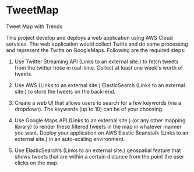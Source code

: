 # TweetMap


Tweet Map with Trends


This project develop and deploys a web application using AWS Cloud services. The web application would collect Twitts and do some processing and represent the Twitts on GoogleMaps. Following are the required steps:

1. Use Twitter Streaming API (Links to an external site.) to fetch tweets from the twitter hose in real-time. Collect at least one week's worth of tweets.

2. Use AWS (Links to an external site.) ElasticSearch (Links to an external site.) to store the tweets on the back-end.

3. Create a web UI that allows users to search for a few keywords (via a dropdown). The keywords (up to 10) can be of your choosing.

4. Use Google Maps API (Links to an external site.) (or any other mapping library) to render these filtered tweets in the map in whatever manner you want.
Deploy your application on AWS Elastic Beanstalk (Links to an external site.) in an auto-scaling environment.

5. Use ElasticSearch’s (Links to an external site.) geospatial feature that shows tweets that are within a certain distance from the point the user clicks on the map.